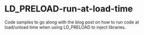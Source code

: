 # LD_PRELOAD-run-at-load-time
Code samples to go along with the blog post on how to run code at load/unload time when using LD_PRELOAD to inject libraries.
